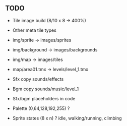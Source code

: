## TODO

* Tile image build (8/10 x 8 -> 400%)

* Other meta tile types

* img/sprite -> images/sprites
* img/background -> images/backgrounds
* img/map -> images/tiles
* map/area01.tmx -> levels/level_1.tmx

* Sfx copy sounds/effects
* Bgm copy sounds/music/level_1

* Sfx/bgm placeholders in code

* Palette (0,64,128,192,255) ?

* Sprite states (8 x n) ? idle, walking/running, climbing
